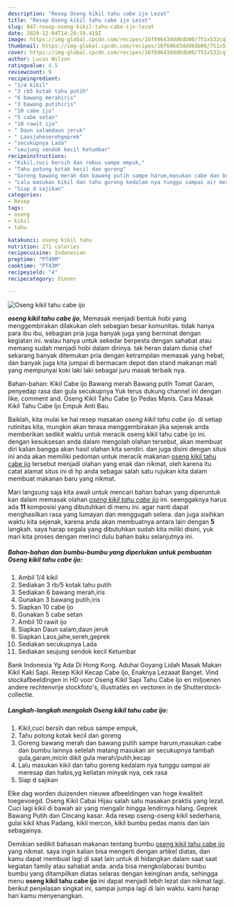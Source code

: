 ```yaml
---
description: "Resep Oseng kikil tahu cabe ijo Lezat"
title: "Resep Oseng kikil tahu cabe ijo Lezat"
slug: 847-resep-oseng-kikil-tahu-cabe-ijo-lezat
date: 2020-12-04T14:28:59.419Z
image: https://img-global.cpcdn.com/recipes/16f69643ddd6db00/751x532cq70/oseng-kikil-tahu-cabe-ijo-foto-resep-utama.jpg
thumbnail: https://img-global.cpcdn.com/recipes/16f69643ddd6db00/751x532cq70/oseng-kikil-tahu-cabe-ijo-foto-resep-utama.jpg
cover: https://img-global.cpcdn.com/recipes/16f69643ddd6db00/751x532cq70/oseng-kikil-tahu-cabe-ijo-foto-resep-utama.jpg
author: Lucas Wilson
ratingvalue: 4.5
reviewcount: 9
recipeingredient:
- "1/4 kikil"
- "3 rb5 kotak tahu putih"
- "6 bawang merahiris"
- "3 bawang putihiris"
- "10 cabe ijo"
- "5 cabe setan"
- "10 rawit ijo"
- " Daun salamdaun jeruk"
- " Laosjaheserehgeprek"
- "secukupnya Lada"
- "seujung sendok kecil Ketumbar"
recipeinstructions:
- "Kikil,cuci bersih dan rebus sampe empuk,"
- "Tahu potong kotak kecil dan goreng"
- "Goreng bawang merah dan bawang putih sampe harum,masukan cabe dan bumbu lainnya setelah matang masukan air secukupnya tambah gula,garam,micin dikit gula merah/putih,kecap"
- "Lalu masukan kikil dan tahu goreng kedalam nya tunggu sampai air meresap dan habis,yg keliatan minyak nya, cek rasa"
- "Siap d sajikan"
categories:
- Resep
tags:
- oseng
- kikil
- tahu

katakunci: oseng kikil tahu 
nutrition: 271 calories
recipecuisine: Indonesian
preptime: "PT40M"
cooktime: "PT43M"
recipeyield: "4"
recipecategory: Dinner

---
```



![Oseng kikil tahu cabe ijo](https://img-global.cpcdn.com/recipes/16f69643ddd6db00/751x532cq70/oseng-kikil-tahu-cabe-ijo-foto-resep-utama.jpg)

<b><i>oseng kikil tahu cabe ijo</i></b>, Memasak menjadi bentuk hobi yang menggembirakan dilakukan oleh sebagian besar komunitas. tidak hanya para ibu ibu, sebagian pria juga banyak juga yang berminat dengan kegiatan ini. walau hanya untuk sekedar berpesta dengan sahabat atau memang sudah menjadi hobi dalam dirinya. tak heran dalam dunia chef sekarang banyak ditemukan pria dengan ketrampilan memasak yang hebat, dan banyak juga kita jumpai di bermacam depot dan stand makanan mall yang mempunyai koki laki laki sebagai juru masak terbaik nya.

Bahan-bahan: Kikil Cabe ijo Bawang merah Bawang putih Tomat Garam, penyedap rasa dan gula secukupnya Yuk terus dukung channel ini dengan like, comment and. Oseng Kikil Tahu Cabe Ijo Pedas Manis. Cara Masak Kikil Tahu Cabe Ijo Empuk Anti Bau.

Baiklah, kita mulai ke hal resep masakan <i>oseng kikil tahu cabe ijo</i>. di setiap rutinitas kita, mungkin akan terasa menggembirakan jika sejenak anda memberikan sedikit waktu untuk meracik oseng kikil tahu cabe ijo ini. dengan kesuksesan anda dalam mengolah olahan tersebut, akan membuat diri kalian bangga akan hasil olahan kita sendiri. dan juga disini dengan situs ini anda akan memiliki pedoman untuk meracik makanan <u>oseng kikil tahu cabe ijo</u> tersebut menjadi olahan yang enak dan nikmat, oleh karena itu catat alamat situs ini di hp anda sebagai salah satu rujukan kita dalam membuat makanan baru yang nikmat.


Mari langsung saja kita awali untuk mencari bahan bahan yang diperuntuk kan dalam memasak olahan <u><i>oseng kikil tahu cabe ijo</i></u> ini. seenggaknya harus ada <b>11</b> komposisi yang dibutuhkan di menu ini. agar nanti dapat menghasilkan rasa yang lumayan dan menggugah selera. dan juga sisihkan waktu kita sejenak, karena anda akan membuatnya antara lain dengan <b>5</b> langkah. saya harap segala yang dibutuhkan sudah kita miliki disini, yuk mari kita proses dengan merinci dulu bahan baku selanjutnya ini.

<!--inarticleads1-->

##### Bahan-bahan dan bumbu-bumbu yang diperlukan untuk pembuatan Oseng kikil tahu cabe ijo:

1. Ambil 1/4 kikil
1. Sediakan 3 rb/5 kotak tahu putih
1. Sediakan 6 bawang merah,iris
1. Gunakan 3 bawang putih,iris
1. Siapkan 10 cabe ijo
1. Gunakan 5 cabe setan
1. Ambil 10 rawit ijo
1. Siapkan  Daun salam,daun jeruk
1. Siapkan  Laos,jahe,sereh,geprek
1. Sediakan secukupnya Lada
1. Sediakan seujung sendok kecil Ketumbar


Bank Indonesia Yg Ada Di Hong Kong. Aduhai Goyang Lidah Masak Makan Kikil Kaki Sapi. Resep Kikil Kecap Cabe Ijo, Enaknya Lezaaat Banget. Vind stockafbeeldingen in HD voor Oseng Kikil Sapi Tahu Cabe Ijo en miljoenen andere rechtenvrije stockfoto&#39;s, illustraties en vectoren in de Shutterstock-collectie. 

<!--inarticleads2-->

##### Langkah-langkah mengolah Oseng kikil tahu cabe ijo:

1. Kikil,cuci bersih dan rebus sampe empuk,
1. Tahu potong kotak kecil dan goreng
1. Goreng bawang merah dan bawang putih sampe harum,masukan cabe dan bumbu lainnya setelah matang masukan air secukupnya tambah gula,garam,micin dikit gula merah/putih,kecap
1. Lalu masukan kikil dan tahu goreng kedalam nya tunggu sampai air meresap dan habis,yg keliatan minyak nya, cek rasa
1. Siap d sajikan


Elke dag worden duizenden nieuwe afbeeldingen van hoge kwaliteit toegevoegd. Oseng Kikil Cabai Hijau salah satu masakan praktis yang lezat. Cuci lagi kikil di bawah air yang mengalir hingga lendirnya hilang. Geprek Bawang Putih dan Cincang kasar. Ada resep oseng-oseng kikil sederhana, gulai kikil khas Padang, kikil mercon, kikil bumbu pedas manis dan lain sebagainya. 

Demikian sedikit bahasan makanan tentang bumbu <u>oseng kikil tahu cabe ijo</u> yang nikmat. saya ingin kalian bisa mengerti dengan artikel diatas, dan kamu dapat membuat lagi di saat lain untuk di hidangkan dalam saat saat kegiatan family atau sahabat anda. anda bisa mengkolaborasi bumbu bumbu yang ditampilkan diatas selaras dengan keinginan anda, sehingga menu <b>oseng kikil tahu cabe ijo</b> ini dapat menjadi lebih lezat dan nikmat lagi. berikut penjelasan singkat ini, sampai jumpa lagi di lain waktu. kami harap hari kamu menyenangkan.
